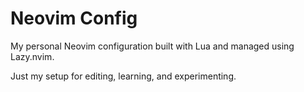 # Neovim Config

My personal Neovim configuration built with Lua and managed using Lazy.nvim.

Just my setup for editing, learning, and experimenting.

